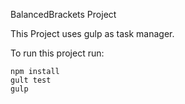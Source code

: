 BalancedBrackets Project

This Project uses gulp as task manager.

To run this project run:
```
npm install 
gult test
gulp
```
